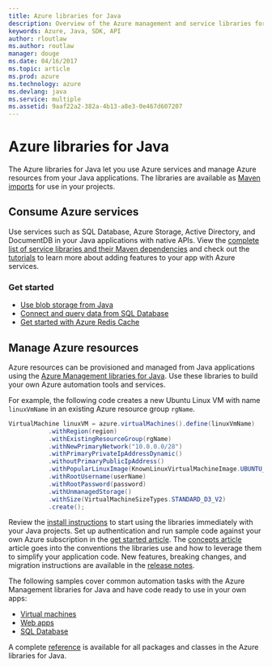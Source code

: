 ```yaml
---
title: Azure libraries for Java
description: Overview of the Azure management and service libraries for Java
keywords: Azure, Java, SDK, API
author: rloutlaw
ms.author: routlaw
manager: douge
ms.date: 04/16/2017
ms.topic: article
ms.prod: azure
ms.technology: azure
ms.devlang: java
ms.service: multiple
ms.assetid: 9aaf22a2-382a-4b13-a8e3-0e467d607207
---
```


# Azure libraries for Java

The Azure libraries for Java let you use Azure services and manage Azure resources from your Java applications. The libraries are available as [Maven imports](java-sdk-azure-install.md) for use in your projects.

## Consume Azure services

Use services such as SQL Database, Azure Storage, Active Directory, and DocumentDB in your Java applications with native APIs. View the [complete list of service libraries and their Maven dependencies](https://docs.microsoft.com/java/api) and check out the [tutorials](java-tutorials-services.md) to learn more about adding features to your app with Azure services.

### Get started

- [Use blob storage from Java](../storage/storage-java-how-to-use-blob-storage.md) 
- [Connect and query data from SQL Database](../sql-database/sql-database-connect-query-java.md)
- [Get started with Azure Redis Cache](../redis-cache/cache-java-get-started.md)

## Manage Azure resources

Azure resources can be provisioned and managed from Java applications using the [Azure Management libraries for Java](https://review.docs.microsoft.com/en-us/java/api/docs-ref-conceptual/java-sdk-azure-get-started?branch=java-sdk-experience). 
Use these libraries to build your own Azure automation tools and services. 

For example, the following code creates a new Ubuntu Linux VM with name `linuxVmName` in an existing Azure resource group `rgName`. 

```java
VirtualMachine linuxVM = azure.virtualMachines().define(linuxVmName)
           .withRegion(region)
           .withExistingResourceGroup(rgName)
           .withNewPrimaryNetwork("10.0.0.0/28")
           .withPrimaryPrivateIpAddressDynamic()
           .withoutPrimaryPublicIpAddress()
           .withPopularLinuxImage(KnownLinuxVirtualMachineImage.UBUNTU_SERVER_16_04_LTS)
           .withRootUsername(userName)
           .withRootPassword(password)
           .withUnmanagedStorage()
           .withSize(VirtualMachineSizeTypes.STANDARD_D3_V2)
           .create();
 ```

Review the [install instructions](java-sdk-azure-install.md) to start using the libraries immediately with your Java projects. Set up authentication and run sample code against your own Azure subscription in the [get started article](java-sdk-azure-get-started.md). The [concepts article](java-sdk-azure-concepts.md) article goes into the conventions the libraries use and how to leverage them to simplify your application code. New features, breaking changes, and migration instructions are available in the [release notes](java-sdk-release-notes.md).

The following samples cover common automation tasks with the Azure Management libraries for Java and have code ready to use in your own apps:

- [Virtual machines](java-sdk-azure-virtual-machine-samples.md)
- [Web apps](java-sdk-azure-web-apps-samples.md)
- [SQL Database](java-sdk-azure-sql-database-samples.md)

A complete [reference](java-sdk-reference.md) is available for all packages and classes in the Azure libraries for Java.